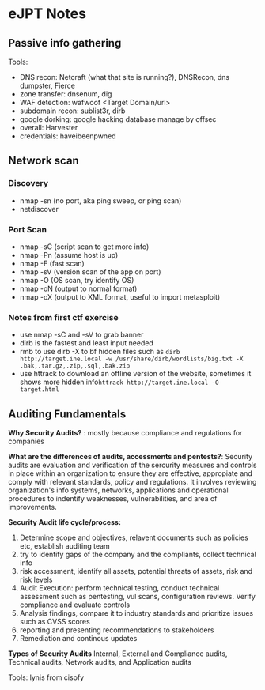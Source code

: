 # eJPT Notes

## Passive info gathering

Tools: 

- DNS recon: Netcraft (what that site is running?), DNSRecon, dns dumpster, Fierce
- zone transfer: dnsenum, dig
- WAF detection: wafwoof <Target Domain/url>
- subdomain recon: sublist3r, dirb
- google dorking: google hacking database manage by offsec
- overall: Harvester
- credentials: haveibeenpwned

## Network scan
### Discovery
- nmap -sn (no port, aka ping sweep, or ping scan)
- netdiscover

### Port Scan
- nmap -sC (script scan to get more info)
- nmap -Pn (assume host is up)
- nmap -F (fast scan)
- nmap -sV (version scan of the app on port)
- nmap -O (OS scan, try identify OS)
- nmap -oN (output to normal format)
- nmap -oX (output to XML format, useful to import metasploit)

### Notes from first ctf exercise

- use nmap -sC and -sV to grab banner
- dirb is the fastest and least input needed
- rmb to use dirb -X <file extension> to bf hidden files such as `dirb http://target.ine.local -w /usr/share/dirb/wordlists/big.txt -X .bak,.tar.gz,.zip,.sql,.bak.zip`
- use httrack to download an offline version of the website, sometimes it shows more hidden info`httrack http://target.ine.local -O target.html`


Auditing Fundamentals
---

**Why Security Audits?** : mostly because compliance and regulations for companies

**What are the differences of audits, accessments and pentests?**: Security audits are evaluation and verification of the sercurity measures and controls in place within an organization to ensure 
they are effective, appropiate and comply with relevant standards, policy and regulations. It involves reviewing organization's info systems, networks, applications and operational procedures to 
indentify weaknesses, vulnerabilities, and area of improvements.



**Security Audit life cycle/process:**

1. Determine scope and objectives, relavent documents such as policies etc, establish auditing team
2. try to identify gaps of the company and the compliants, collect technical info
3. risk accessment, identify all assets, potential threats of assets, risk and risk levels
4. Audit Execution: perform technical testing, conduct technical assessment such as pentesting, vul scans, configuration reviews. Verify compliance and evaluate controls
5. Analysis findings, compare it to industry standards and prioritize issues such as CVSS scores
6. reporting and presenting recommendations to stakeholders
7. Remediation and continous updates

**Types of Security Audits**
Internal, External and Compliance audits, Technical audits, Network audits, and Application audits

Tools: lynis from cisofy










